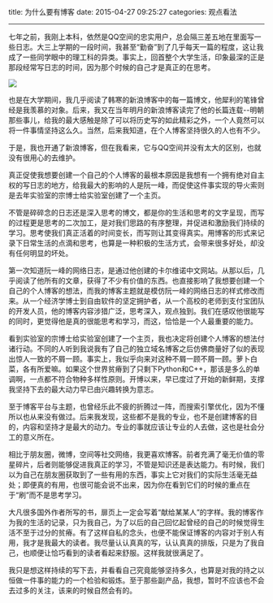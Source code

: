 title: 为什么要有博客
date: 2015-04-27 09:25:27
categories: 观点看法

---

七年之前，我刚上本科，依然是QQ空间的忠实用户，总会隔三差五地在里面写一些日志。大三上学期的一段时间，我甚至“勤奋”到了几乎每天一篇的程度，这让我成了一些同学眼中的理工科的异类。事实上，回首整个大学生活，印象最深的正是那段经常写日志的时间，因为那个时候的自己才是真正的在思考。

<!--more-->

![](http://ww2.sinaimg.cn/mw690/aeba7ac3gw1erjv1zynkdj20i408udfz.jpg)

也是在大学期间，我几乎阅读了韩寒的新浪博客中的每一篇博文，他犀利的笔锋曾经是我羡慕的对象。后来，我又在当年明月的新浪博客读完了他的长篇连载--明朝那些事儿，给我的最大感触是除了可以将历史写的如此精彩之外，一个人竟然可以将一件事情坚持这么久。当然，后来我知道，在个人博客坚持很久的人也有不少。

于是，我也开通了新浪博客，但在我看来，它与QQ空间并没有太大的区别，也就没有很用心的去维护。

真正促使我想要创建一个自己的个人博客的最根本原因是我想有一个拥有绝对自主权的写日志的地方，给我最大的影响的人是阮一峰，而促使这件事实现的导火索则是去年实验室的宗博士给实验室创建了一个主页。

不管是碎碎念的日志还是深入思考的博文，都是你的生活和思考的文字呈现，而写的过程更是思考的二次加工，是对我们思路的有序整理，并促进和激励我们持续的学习。思考使我们真正活着的时间变长，而写则让其变得真实。用博客的形式来记录下日常生活的点滴和思考，也算是一种积极的生活方式，会带来很多好处，却没有任何明显的坏处。

第一次知道阮一峰的网络日志，是通过他创建的卡尔维诺中文网站。从那以后，几乎阅读了他所有的文章，获得了不少有价值的东西。也直接影响了我想要创建一个自己的个人博客的想法，而我的博客主题就是模仿阮一峰的网络日志的样式修改而来。从一个经济学博士到自由软件的坚定拥护者，从一个高校的老师到支付宝团队的开发人员，他的博客内容涉猎广泛，思考深入，观点独到。我们在感叹他很能写的同时，更觉得他是真的很能思考和学习，而这，恰恰是一个人最重要的能力。

看到实验室的宗博士给实验室创建了一个主页，我也决定将创建个人博客的想法付诸行动。不同的人听到我说我有了自己的独立域名博客之后仿佛商量好了似的表现出惊人一致的不屑一顾。事实上，我似乎向来对这种不屑一顾不屑一顾。萝卜白菜，各有所爱嘛。如果这个世界贫瘠到了只剩下Python和C++，那该是多么的单调啊，一点都不符合物种多样性原则。开博以来，早已度过了开始的新鲜期，支撑我坚持下去的最大动力早已由兴趣转换为意志。

至于博客平台与主题，也曾经乐此不疲的折腾过一阵，而搜索引擎优化，因为不懂所以也从来没有做过。后来我发现，这些都不是我的专业，也不是创建博客的目的，内容和坚持才是最大的动力。专业的事就应该让专业的人去做，这也是社会分工的意义所在。

相比于朋友圈，微博，空间等社交网络，我更喜欢博客。前者充满了毫无价值的零星碎片，后者则能够促进我真正的学习，不管是知识还是表达能力。有时候，我们以为自己在朋友圈获取到了一些有用的东西，事实上它对我们的实际生活毫无益处；即便真的有用，也很可能会说不出来，因为你在看到它们的时候的重点在于“刷”而不是思考学习。

大凡很多国外作者所写的书，扉页上一定会写着“献给某某人”的字样。我的博客作为我的生活的记录，只为我自己，为了以后的自己回忆起曾经的自己的时候觉得生活不至于过分的贫瘠。有了这样自私的念头，也便不能保证博客的内容对于别人有用，我才是我最大的读者。我尽量认认真真的写，认认真真的排版，只是为了我自己，也顺便让恰巧看到的读者看起来舒服。这样我就很满足了。

我只是想这样持续的写下去，并看看自己究竟能够坚持多久，也算是对我的持之以恒做一件事的能力的一个检验和锻炼。至于那些副产品，我想，暂时不应该也不会去过多的关注，该来的时候自然会有的。


